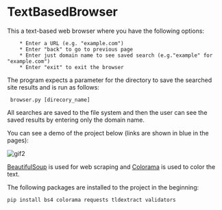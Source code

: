 # TextBasedBrowser

This a text-based web browser where you have the following options:
```
    * Enter a URL (e.g. "example.com")
    * Enter "back" to go to previous page
    * Enter just domain name to see saved search (e.g."example" for "example.com")
    * Enter "exit" to exit the browser
```

The program expects a parameter for the directory to save the searched site results and is run as follows:

``` browser.py [direcory_name]```

All searches are saved to the file system and then the user can see the saved results by entering only the domain name.

You can see a demo of the project below (links are shown in blue in the pages):

![gif2](https://user-images.githubusercontent.com/37106831/91997825-2b1af480-ed43-11ea-873e-41c63909a0d1.gif)

[BeautifulSoup](https://www.crummy.com/software/BeautifulSoup/bs4/doc/) is used for web scraping and [Colorama](https://pypi.org/project/colorama/) is used to color the text.

The following packages are installed to the project in the beginning:

```pip install bs4 colorama requests tldextract validators```

